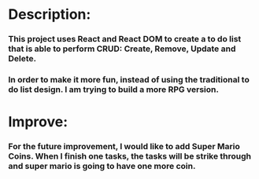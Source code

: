 # Description:
### This project uses React and React DOM to create a to do list that is able to perform CRUD: Create, Remove, Update and Delete.
### In order to make it more fun, instead of using the traditional to do list design. I am trying to build a more RPG version.

# Improve:
### For the future improvement, I would like to add Super Mario Coins. When I finish one tasks, the tasks will be strike through and super mario is going to have one more coin. 
